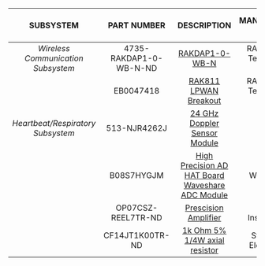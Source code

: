 | SUBSYSTEM                          | PART NUMBER            | DESCRIPTION     | MANUFACTURE NAME | QUANTITY | COST PER ITEM | TOTAL COST OF QUANTITY |
| :---:                              | :---:                  | :---:           | :---:            | :---:    | :---:         | :---:         |
| _Wireless Communication Subsystem_ | 4735-RAKDAP1-0-WB-N-ND | [RAKDAP1-0-WB-N](https://www.digikey.com/en/products/detail/rakwireless-technology-limited/RAKDAP1-0-WB-N/18682780?s=N4IgTCBcDaIEoEEDSARBAFAjCAugXyA) | RAKwireless Technology Limited | 2 | $10.90 | $21.80 |
|                                    | EB0047418              | [RAK811 LPWAN Breakout](https://www.elecbee.com/blog/en-24682-Node-811-Open-Source-Development-Board-with-Built-in-SX1276-Low-Power-Consumption-and-Long-Distance-Transceiver) | RAKwireless Technology Limited | 2 | $32.39 | $64.78 |
| _Heartbeat/Respiratory Subsystem_  | 513-NJR4262J           | [24 GHz Doppler Sensor Module](https://www.mouser.com/ProductDetail/Nisshinbo/NJR4262J?qs=d9U39LAeJF3Q43gbNnrW1w%3D%3D) | JRC | 1 | $28.87 | $28.87 |
|                                    | B08S7HYGJM             | [High Precision AD HAT Board Waveshare ADC Module](https://www.amazon.com/Waveshare-High-Precision-Raspberry-ADS1263-Compatible/dp/B08S7HYGJM?th=1) | Waveshare | 1 | $49.99 | $49.99 |
|                                    | OP07CSZ-REEL7TR-ND     | [Prescision Amplifier](https://www.digikey.com/en/products/detail/analog-devices-inc/OP07CSZ-REEL7/995520?utm_adgroup=Analog%20Devices&utm_source=google&utm_medium=cpc&utm_campaign=Dynamic%20Search_EN_Focus%20Suppliers&utm_term&utm_content=Analog%20Devices&gclid=Cj0KCQjw6cKiBhD5ARIsAKXUdyYBkOYL-1aWh53aOll8AXXF1uU5lS3YKelAGR3BP4-yuHW5urheIyoaAt-TEALw_wcB) | Texas Instruments | 2 | $2.21 | $4.42| 
|                                    | CF14JT1K00TR-ND        | [1k Ohm 5% 1/4W axial resistor](https://www.digikey.com/en/products/detail/stackpole-electronics-inc/CF14JT1K00/1830350?utm_adgroup=General&utm_source=google&utm_medium=cpc&utm_campaign=PMax%20Shopping_Product_Zombie%20SKUs&utm_term&utm_content=General&gclid=Cj0KCQjw6cKiBhD5ARIsAKXUdyYzUyry_5jJzcHVz5VKJjgaU44iZpaTrko4jueSd3Ms6wtAu-FjUNYaAqxcEALw_wcB)     | Stackpole Electronics | 2 | $0.10 | $0.20 |



